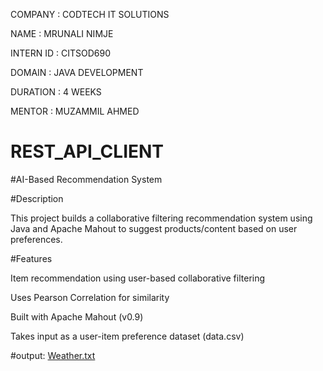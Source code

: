 COMPANY : CODTECH IT SOLUTIONS

NAME : MRUNALI NIMJE

INTERN ID : CITSOD690

DOMAIN : JAVA DEVELOPMENT

DURATION : 4 WEEKS

MENTOR : MUZAMMIL AHMED

# REST_API_CLIENT

#AI-Based Recommendation System

#Description

This project builds a collaborative filtering recommendation system using Java and Apache Mahout to suggest products/content based on user preferences.

#Features

Item recommendation using user-based collaborative filtering

Uses Pearson Correlation for similarity

Built with Apache Mahout (v0.9)

Takes input as a user-item preference dataset (data.csv)

#output: [Weather.txt](https://github.com/user-attachments/files/20886480/Weather.txt)
